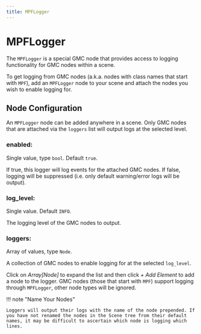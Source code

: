```yaml
---
title: MPFLogger
---
```


# MPFLogger

The `MPFLogger` is a special GMC node that provides access to logging functionality for GMC nodes within a scene.

To get logging from GMC nodes (a.k.a. nodes with class names that start with `MPF`), add an `MPFLogger` node to your scene and attach the nodes you wish to enable logging for.

## Node Configuration

An `MPFLogger` node can be added anywhere in a scene. Only GMC nodes that are attached via the `loggers` list will output logs at the selected level.

### enabled:

Single value, type `bool`. Default `true`.

If true, this logger will log events for the attached GMC nodes. If false, logging will be suppressed (i.e. only default warning/error logs will be output).

### log_level:

Single value. Default `INFO`.

The logging level of the GMC nodes to output.

### loggers:

Array of values, type `Node`.

A collection of GMC nodes to enable logging for at the selected `log_level`.

Click on *Array[Node]* to expand the list and then click *+ Add Element* to add a node to the logger. GMC nodes (those that start with `MPF`) support logging through `MPFLogger`, other node types will be ignored.

!!! note "Name Your Nodes"

    Loggers will output their logs with the name of the node prepended. If you have not renamed the nodes in the Scene tree from their default names, it may be difficult to ascertain which node is logging which lines.